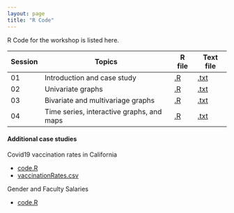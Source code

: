 ```yaml
---
layout: page
title: "R Code"
---
```


R Code for the workshop is listed here.

Session | Topics | R file | Text file 
------- | ------ | ------ | ---------
01 | Introduction and case study | [.R](code/01_Introduction_and_case_study.R) | [.txt](code/01_Introduction_and_case_study.txt) 
02 | Univariate graphs | [.R](ode/02_univariate_graphs.R) | [.txt](code/02_univariate_graphs.txt)
03 | Bivariate and multivariage graphs | [.R](code/03_bivariate_and_multivariate_graphs.R) | [.txt](code/03_bivariate_and_multivariate_graphs.txt)
04 | Time series, interactive graphs, and maps | [.R](04_time_series_maps_interactive.R) | [.txt](code/04_time_series_maps_interactive.txt)

#### Additional case studies
Covid19 vaccination rates in California
* [code.R](code/case_study_ca_vaccination_rates.R) 
* [vaccinationRates.csv](code/vaccinationRates.csv)

Gender and Faculty Salaries
* [code.R](code/case_study_faculty_salaries.R)
